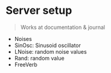 # Server setup
> Works at documentation & journal

- Noises
- SinOsc: Sinusoid oscillator
- LNoise: random noise values
- Rand: random value
- FreeVerb